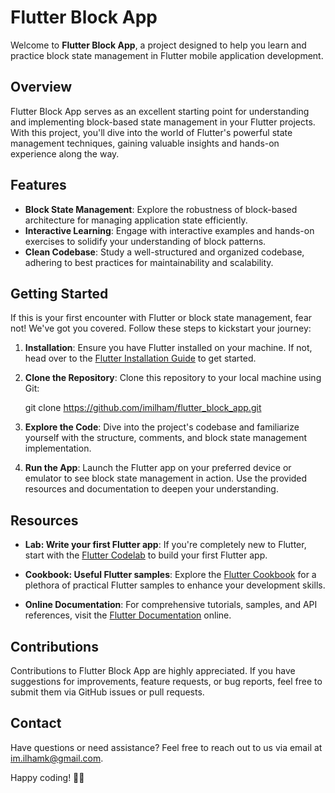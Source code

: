 <!-- # flutter_block_app

A new Flutter project.

## Getting Started

This project is a starting point for a Flutter application.

A few resources to get you started if this is your first Flutter project:

- [Lab: Write your first Flutter app](https://docs.flutter.dev/get-started/codelab)
- [Cookbook: Useful Flutter samples](https://docs.flutter.dev/cookbook)

For help getting started with Flutter development, view the
[online documentation](https://docs.flutter.dev/), which offers tutorials,
samples, guidance on mobile development, and a full API reference.
 -->

 # Flutter Block App

Welcome to **Flutter Block App**, a project designed to help you learn and practice block state management in Flutter mobile application development.

## Overview

Flutter Block App serves as an excellent starting point for understanding and implementing block-based state management in your Flutter projects. With this project, you'll dive into the world of Flutter's powerful state management techniques, gaining valuable insights and hands-on experience along the way.

## Features

- **Block State Management**: Explore the robustness of block-based architecture for managing application state efficiently.
- **Interactive Learning**: Engage with interactive examples and hands-on exercises to solidify your understanding of block patterns.
- **Clean Codebase**: Study a well-structured and organized codebase, adhering to best practices for maintainability and scalability.

## Getting Started

If this is your first encounter with Flutter or block state management, fear not! We've got you covered. Follow these steps to kickstart your journey:

1. **Installation**: Ensure you have Flutter installed on your machine. If not, head over to the [Flutter Installation Guide](https://flutter.dev/docs/get-started/install) to get started.
   
2. **Clone the Repository**: Clone this repository to your local machine using Git:

    
    git clone https://github.com/imilham/flutter_block_app.git
    

3. **Explore the Code**: Dive into the project's codebase and familiarize yourself with the structure, comments, and block state management implementation.

4. **Run the App**: Launch the Flutter app on your preferred device or emulator to see block state management in action. Use the provided resources and documentation to deepen your understanding.

## Resources

- **Lab: Write your first Flutter app**: If you're completely new to Flutter, start with the [Flutter Codelab](https://docs.flutter.dev/get-started/codelab) to build your first Flutter app.
   
- **Cookbook: Useful Flutter samples**: Explore the [Flutter Cookbook](https://docs.flutter.dev/cookbook) for a plethora of practical Flutter samples to enhance your development skills.

- **Online Documentation**: For comprehensive tutorials, samples, and API references, visit the [Flutter Documentation](https://docs.flutter.dev/) online.

## Contributions

Contributions to Flutter Block App are highly appreciated. If you have suggestions for improvements, feature requests, or bug reports, feel free to submit them via GitHub issues or pull requests.

<!-- ## License

This project is licensed under the MIT License. See the [LICENSE](LICENSE) file for details. -->

## Contact

Have questions or need assistance? Feel free to reach out to us via email at 
[im.ilhamk@gmail.com](mailto:im.ilhamk@gmail.com).

Happy coding! 🤩🚀
